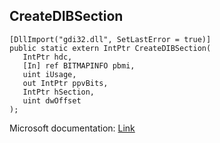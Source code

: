 ## CreateDIBSection

```
[DllImport("gdi32.dll", SetLastError = true)]
public static extern IntPtr CreateDIBSection(
   IntPtr hdc,
   [In] ref BITMAPINFO pbmi,
   uint iUsage,
   out IntPtr ppvBits,
   IntPtr hSection,
   uint dwOffset
);
```

Microsoft documentation: [Link](https://docs.microsoft.com/en-us/windows/win32/api/wingdi/nf-wingdi-createdibsection)
